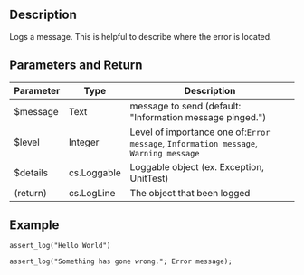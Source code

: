 ﻿<!-- Logs a message ($message; $level; $details; $logs) -->
## Description

Logs a message. This is helpful to describe where the error is located.

## Parameters and Return

|Parameter|Type        |Description                                             |
|---------|------------|--------------------------------------------------------|
|$message |Text        |message to send (default: "Information message pinged.")|
|$level   |Integer     |Level of importance one of:`Error message`, `Information message`, `Warning message`|
|$details |cs.Loggable |Loggable object (ex. Exception, UnitTest)               |
|(return) |cs.LogLine  |The object that been logged                             |

## Example

```4d
assert_log("Hello World")

assert_log("Something has gone wrong."; Error message);
```
